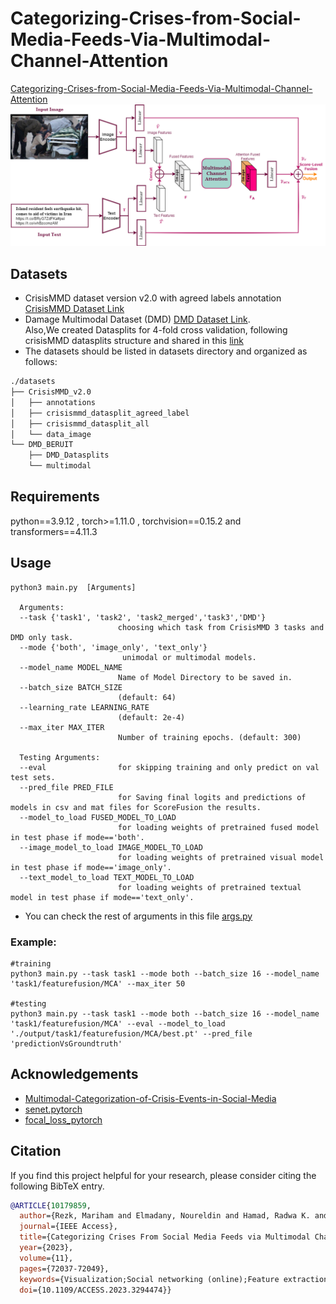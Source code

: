 # Categorizing-Crises-from-Social-Media-Feeds-Via-Multimodal-Channel-Attention
[Categorizing-Crises-from-Social-Media-Feeds-Via-Multimodal-Channel-Attention](https://ieeexplore.ieee.org/document/10179859)
![Images/Model.png](Images/Model.png)

## Datasets
- CrisisMMD dataset version v2.0 with agreed labels annotation [CrisisMMD Dataset Link](https://crisisnlp.qcri.org/crisismmd)
- Damage Multimodal Dataset (DMD) [DMD Dataset Link](https://archive.ics.uci.edu/dataset/456/multimodal+damage+identification+for+humanitarian+computing). <br>
  Also,We created  Datasplits for 4-fold cross validation, following crisisMMD datasplits structure and shared in this [link](https://drive.google.com/file/d/17pVoi26BmXlxiUT5ru-jiECXi5A_Poxk/view?usp=sharing)
- The datasets should be listed in datasets directory and organized as follows:

```bash
./datasets
├── CrisisMMD_v2.0
│   ├── annotations
│   ├── crisismmd_datasplit_agreed_label
│   ├── crisismmd_datasplit_all
│   └── data_image
└── DMD_BERUIT
    ├── DMD_Datasplits
    └── multimodal
```

## Requirements
python==3.9.12 , torch>=1.11.0 , torchvision==0.15.2 and transformers==4.11.3

## Usage
```
python3 main.py  [Arguments]

  Arguments:
  --task {'task1', 'task2', 'task2_merged','task3','DMD'}
                        choosing which task from CrisisMMD 3 tasks and DMD only task.
  --mode {'both', 'image_only', 'text_only'}
                         unimodal or multimodal models.
  --model_name MODEL_NAME         
                        Name of Model Directory to be saved in.
  --batch_size BATCH_SIZE
                        (default: 64)
  --learning_rate LEARNING_RATE
                        (default: 2e-4)
  --max_iter MAX_ITER
                        Number of training epochs. (default: 300)

  Testing Arguments:
  --eval                for skipping training and only predict on val test sets.
  --pred_file PRED_FILE
                        for Saving final logits and predictions of models in csv and mat files for ScoreFusion the results.
  --model_to_load FUSED_MODEL_TO_LOAD
                        for loading weights of pretrained fused model in test phase if mode=='both'.
  --image_model_to_load IMAGE_MODEL_TO_LOAD
                        for loading weights of pretrained visual model in test phase if mode=='image_only'.
  --text_model_to_load TEXT_MODEL_TO_LOAD
                        for loading weights of pretrained textual model in test phase if mode=='text_only'.
```
 + You can check the rest of arguments in this file [args.py](args.py)
### Example:
```
#training
python3 main.py --task task1 --mode both --batch_size 16 --model_name 'task1/featurefusion/MCA' --max_iter 50

#testing
python3 main.py --task task1 --mode both --batch_size 16 --model_name 'task1/featurefusion/MCA' --eval --model_to_load './output/task1/featurefusion/MCA/best.pt' --pred_file 'predictionVsGroundtruth'
```


## Acknowledgements
+ [Multimodal-Categorization-of-Crisis-Events-in-Social-Media](https://github.com/PaulCCCCCCH/Multimodal-Categorization-of-Crisis-Events-in-Social-Media)
+ [senet.pytorch](https://github.com/moskomule/senet.pytorch)
+ [focal_loss_pytorch](https://github.com/clcarwin/focal_loss_pytorch)

## Citation
If you find this project helpful for your research, please consider citing the following BibTeX entry.
```bibtex
@ARTICLE{10179859,
  author={Rezk, Mariham and Elmadany, Noureldin and Hamad, Radwa K. and Badran, Ehab F.},
  journal={IEEE Access}, 
  title={Categorizing Crises From Social Media Feeds via Multimodal Channel Attention}, 
  year={2023},
  volume={11},
  pages={72037-72049},
  keywords={Visualization;Social networking (online);Feature extraction;Task analysis;Bit error rate;Deep learning;Disaster management;Crisis management;Multimodal deep learning;social media;natural disasters;crisis response;attention;fusion},
  doi={10.1109/ACCESS.2023.3294474}}
```
